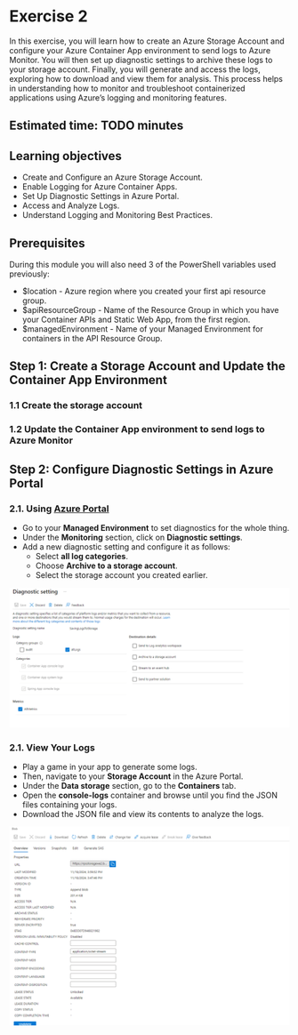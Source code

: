 # Exercise 2

In this exercise, you will learn how to create an Azure Storage Account and configure your Azure Container App environment to send logs to Azure Monitor. You will then set up diagnostic settings to archive these logs to your storage account. Finally, you will generate and access the logs, exploring how to download and view them for analysis. This process helps in understanding how to monitor and troubleshoot containerized applications using Azure’s logging and monitoring features.

## Estimated time: TODO minutes

## Learning objectives

- Create and Configure an Azure Storage Account.
- Enable Logging for Azure Container Apps.
- Set Up Diagnostic Settings in Azure Portal.
- Access and Analyze Logs.
- Understand Logging and Monitoring Best Practices.

## Prerequisites

During this module you will also need 3 of the PowerShell variables used previously:

- $location - Azure region where you created your first api resource group.
- $apiResourceGroup - Name of the Resource Group in which you have your Container APIs and Static Web App, from the first region.
- $managedEnvironment - Name of your Managed Environment for containers in the API Resource Group.

## Step 1: Create a Storage Account and Update the Container App Environment

### 1.1 Create the storage account

### 1.2 Update the Container App environment to send logs to Azure Monitor

## Step 2: Configure Diagnostic Settings in Azure Portal

### 2.1. Using [Azure Portal](https://portal.azure.com/)

- Go to your **Managed Environment** to set diagnostics for the whole thing.
- Under the **Monitoring** section, click on **Diagnostic settings**.
- Add a new diagnostic setting and configure it as follows:
  - Select **all log categories**.
  - Choose **Archive to a storage account**.
  - Select the storage account you created earlier.

![Managed Environment diagnostics settings](../module-6-microservices-architecture/images/image3.png)

### 2.1. View Your Logs

- Play a game in your app to generate some logs.
- Then, navigate to your **Storage Account** in the Azure Portal.
- Under the **Data storage** section, go to the **Containers** tab.
- Open the **console-logs** container and browse until you find the JSON files containing your logs.
- Download the JSON file and view its contents to analyze the logs.

![Console Logs container](../module-6-microservices-architecture/images/image4.png)
